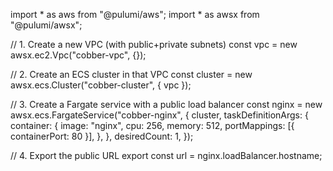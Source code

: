 import * as aws from "@pulumi/aws";
import * as awsx from "@pulumi/awsx";

// 1. Create a new VPC (with public+private subnets)
const vpc = new awsx.ec2.Vpc("cobber-vpc", {});

// 2. Create an ECS cluster in that VPC
const cluster = new awsx.ecs.Cluster("cobber-cluster", { vpc });

// 3. Create a Fargate service with a public load balancer
const nginx = new awsx.ecs.FargateService("cobber-nginx", {
    cluster,
    taskDefinitionArgs: {
        container: {
            image: "nginx",
            cpu: 256,
            memory: 512,
            portMappings: [{ containerPort: 80 }],
        },
    },
    desiredCount: 1,
});

// 4. Export the public URL
export const url = nginx.loadBalancer.hostname;
